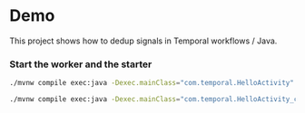 # Demo


This project shows how to dedup signals in Temporal workflows / Java. 

### Start the worker and the starter
```bash
./mvnw compile exec:java -Dexec.mainClass="com.temporal.HelloActivity"

```
```bash
./mvnw compile exec:java -Dexec.mainClass="com.temporal.HelloActivity_client"

```

